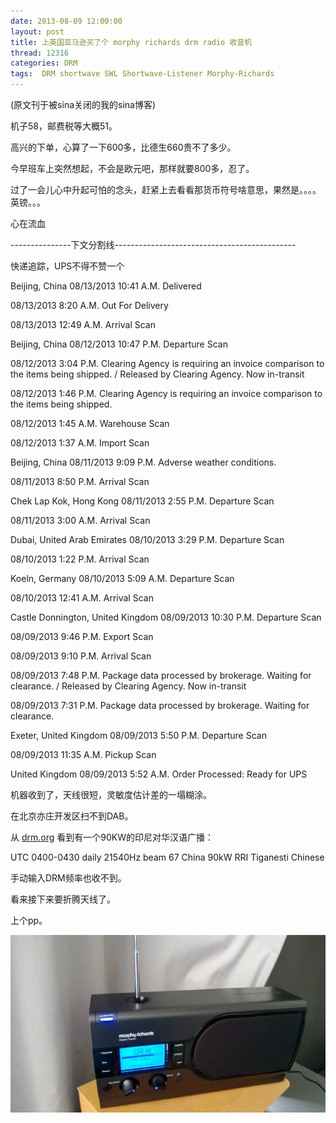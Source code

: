 ```yaml
---
date: 2013-08-09 12:00:00
layout: post
title: 上英国亚马逊买了个 morphy richards drm radio 收音机
thread: 12316
categories: DRM
tags:  DRM shortwave SWL Shortwave-Listener Morphy-Richards
---
```


(原文刊于被sina关闭的我的sina博客)

机子58，邮费税等大概51。

高兴的下单，心算了一下600多，比德生660贵不了多少。
  
今早班车上突然想起，不会是欧元吧，那样就要800多，忍了。
  
过了一会儿心中升起可怕的念头，赶紧上去看看那货币符号啥意思，果然是。。。。英镑。。。
  
心在流血

---------------下文分割线---------------------------------------------

快递追踪，UPS不得不赞一个

Beijing, China 08/13/2013 10:41 A.M. Delivered

08/13/2013 8:20 A.M. Out For Delivery

08/13/2013 12:49 A.M. Arrival Scan

Beijing, China 08/12/2013 10:47 P.M. Departure Scan

08/12/2013 3:04 P.M. Clearing Agency is requiring an invoice comparison to the items being shipped. / Released by Clearing Agency. Now in-transit

08/12/2013 1:46 P.M. Clearing Agency is requiring an invoice comparison to the items being shipped.

08/12/2013 1:45 A.M. Warehouse Scan

08/12/2013 1:37 A.M. Import Scan

Beijing, China 08/11/2013 9:09 P.M. Adverse weather conditions.

08/11/2013 8:50 P.M. Arrival Scan

Chek Lap Kok, Hong Kong 08/11/2013 2:55 P.M. Departure Scan

08/11/2013 3:00 A.M. Arrival Scan

Dubai, United Arab Emirates 08/10/2013 3:29 P.M. Departure Scan

08/10/2013 1:22 P.M. Arrival Scan

Koeln, Germany 08/10/2013 5:09 A.M. Departure Scan

08/10/2013 12:41 A.M. Arrival Scan

Castle Donnington, United Kingdom 08/09/2013 10:30 P.M. Departure Scan

08/09/2013 9:46 P.M. Export Scan

08/09/2013 9:10 P.M. Arrival Scan

08/09/2013 7:48 P.M. Package data processed by brokerage. Waiting for clearance. / Released by Clearing Agency. Now in-transit

08/09/2013 7:31 P.M. Package data processed by brokerage. Waiting for clearance.

Exeter, United Kingdom 08/09/2013 5:50 P.M. Departure Scan

08/09/2013 11:35 A.M. Pickup Scan

United Kingdom 08/09/2013 5:52 A.M. Order Processed: Ready for UPS  
  
机器收到了，天线很短，灵敏度估计差的一塌糊涂。

在北京亦庄开发区扫不到DAB。

从 [drm.org](drm.org) 看到有一个90KW的印尼对华汉语广播：

UTC 0400-0430 daily 21540Hz beam 67 China 90kW RRI Tiganesti Chinese

手动输入DRM频率也收不到。
  
看来接下来要折腾天线了。
  
上个pp。 

![](../media/drm-radio.jpg)

